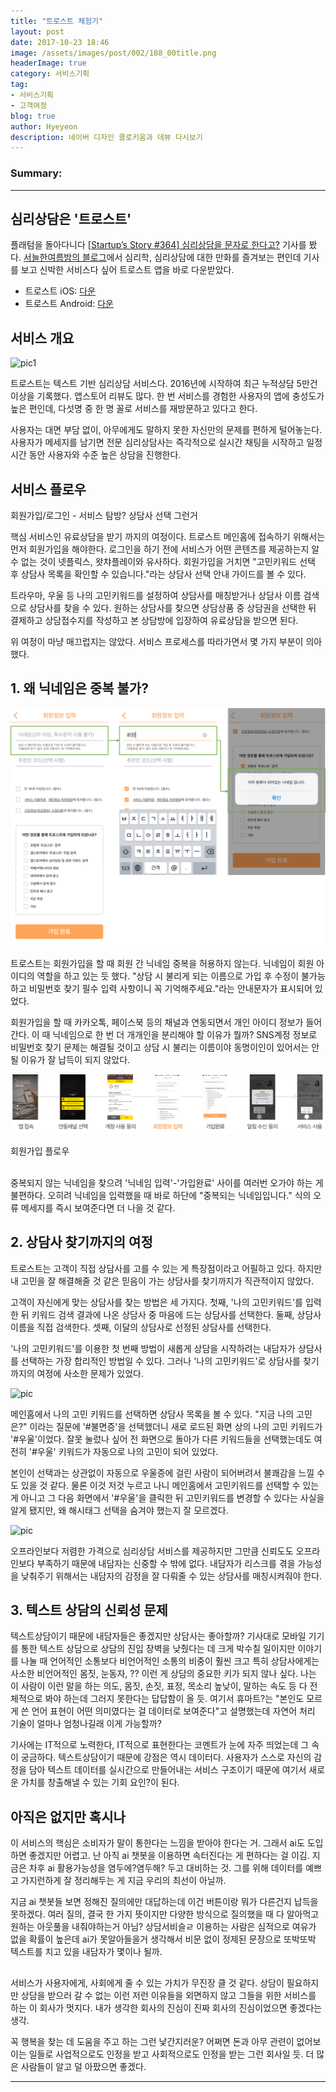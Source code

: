 ```yaml
---
title: "트로스트 체험기"
layout: post
date: 2017-10-23 18:46
image: /assets/images/post/002/188_00title.png
headerImage: true
category: 서비스기획
tag:
- 서비스기획
- 고객여정
blog: true
author: Hyeyeon
description: 네이버 디자인 콜로키움과 데뷰 다시보기
---
```


### Summary:



---


## 심리상담은 '트로스트'

플래텀을 돌아다니다 [[Startup’s Story #364] 심리상담을 문자로 한다고?](http://platum.kr/archives/88586) 기사를 봤다. [서늘한여름밤의 블로그](http://blog.naver.com/leeojsh)에서 심리학, 심리상담에 대한 만화를 즐겨보는 편인데 기사를 보고 신박한 서비스다 싶어 트로스트 앱을 바로 다운받았다.

* 트로스트 iOS: [다운](https://itunes.apple.com/kr/app/트로스트-심리상담-고민상담-1등-온라인-서비스/id1034957818?l=en&mt=8)
* 트로스트 Android: [다운](https://play.google.com/store/apps/details?id=com.humart.trost2&hl=ko)

## 서비스 개요

![pic1](/assets/images/post/002/188_01.png)

트로스트는 텍스트 기반 심리상담 서비스다. 2016년에 시작하여 최근 누적상담 5만건 이상을 기록했다. 앱스토어 리뷰도 많다. 한 번 서비스를 경험한 사용자의 앱에 충성도가 높은 편인데, 다섯명 중 한 명 꼴로 서비스를 재방문하고 있다고 한다.

사용자는 대면 부담 없이, 아무에게도 말하지 못한 자신만의 문제를 편하게 털어놓는다. 사용자가 메세지를 남기면 전문 심리상담사는 즉각적으로 실시간 채팅을 시작하고 일정 시간 동안 사용자와 수준 높은 상담을 진행한다.

## 서비스 플로우

회원가입/로그인 - 서비스 탐방? 상담사 선택 그런거

핵심 서비스인 유료상담을 받기 까지의 여정이다. 트로스트 메인홈에 접속하기 위해서는 먼저 회원가입을 해야한다. 로그인을 하기 전에 서비스가 어떤 콘텐츠를 제공하는지 알 수 없는 것이 넷플릭스, 왓챠플레이와 유사하다. 회원가입을 거치면 "고민키워드 선택 후 상담사 목록을 확인할 수 있습니다."라는 상담사 선택 안내 가이드를 볼 수 있다.

트라우마, 우울 등 나의 고민키워드를 설정하여 상담사를 매칭받거나 상담사 이름 검색으로 상담사를 찾을 수 있다. 원하는 상담사를 찾으면 상담상품 중 상담권을 선택한 뒤 결제하고 상담접수지를 작성하고 본 상담방에 입장하여 유료상담을 받으면 된다.

위 여정이 마냥 매끄럽지는 않았다. 서비스 프로세스를 따라가면서 몇 가지 부분이 의아했다.

## 1. 왜 닉네임은 중복 불가?

![pic3](/assets/images/post/002/188_03.png)

트로스트는 회원가입을 할 때 회원 간 닉네임 중복을 허용하지 않는다. 닉네임이 회원 아이디의 역할을 하고 있는 듯 했다. "상담 시 불리게 되는 이름으로 가입 후 수정이 불가능하고 비밀번호 찾기 필수 입력 사항이니 꼭 기억해주세요."라는 안내문자가 표시되어 있었다.

회원가입을 할 때 카카오톡, 페이스북 등의 채널과 연동되면서 개인 아이디 정보가 들어간다. 이 때 닉네임으로 한 번 더 개개인을 분리해야 할 이유가 뭘까? SNS계정 정보로 비밀번호 찾기 문제는 해결될 것이고 상담 시 불리는 이름이야 동명이인이 있어서는 안될 이유가 잘 납득이 되지 않았다.

![pic2](/assets/images/post/002/188_02.png)
<figcaption class="caption">회원가입 플로우</figcaption>
<br>

중복되지 않는 닉네임을 찾으려 '닉네임 입력'-'가입완료' 사이를 여러번 오가야 하는 게 불편하다. 오히려 닉네임을 입력했을 때 바로 하단에 "중복되는 닉네임입니다." 식의 오류 메세지를 즉시 보여준다면 더 나을 것 같다.

## 2. 상담사 찾기까지의 여정

트로스트는 고객이 직접 상담사를 고를 수 있는 게 특장점이라고 어필하고 있다. 하지만 내 고민을 잘 해결해줄 것 같은 믿음이 가는 상담사를 찾기까지가 직관적이지 않았다.

고객이 자신에게 맞는 상담사를 찾는 방법은 세 가지다. 첫째, '나의 고민키워드'를 입력한 뒤 키워드 검색 결과에 나온 상담사 중 마음에 드는 상담사를 선택한다. 둘째, 상담사 이름을 직접 검색한다. 셋째, 이달의 상담사로 선정된 상담사를 선택한다.

'나의 고민키워드'를 이용한 첫 번째 방법이 새롭게 상담을 시작하려는 내담자가 상담사를 선택하는 가장 합리적인 방법일 수 있다. 그러나 '나의 고민키워드'로 상담사를 찾기까지의 여정에 사소한 문제가 있었다.

![pic]()

메인홈에서 나의 고민 키워드를 선택하면 상담사 목록을 볼 수 있다. "지금 나의 고민은?" 이라는 질문에 '#불면증'을 선택했더니 새로 로드된 화면 상의 나의 고민 키워드가 '#우울'이었다. 잘못 눌렀나 싶어 전 화면으로 돌아가 다른 키워드들을 선택했는데도 여전히 '#우울' 키워드가 자동으로 나의 고민이 되어 있었다.

본인이 선택과는 상관없이 자동으로 우울증에 걸린 사람이 되어버려서 불쾌감을 느낄 수도 있을 것 같다. 물론 이것 저것 누르고 나니 메인홈에서 고민키워드를 선택할 수 있는 게 아니고 그 다음 화면에서 '#우울'을 클릭한 뒤 고민키워드를 변경할 수 있다는 사실을 알게 됐지만, 왜 해시태그 선택을 숨겨야 했는지 잘 모르겠다.

![pic]()

오프라인보다 저렴한 가격으로 심리상담 서비스를 제공하지만 그만큼 신뢰도도 오프라인보다 부족하기 때문에 내담자는 신중할 수 밖에 없다. 내담자가 리스크를 겪을 가능성을 낮춰주기 위해서는 내담자의 감정을 잘 다뤄줄 수 있는 상담사를 매칭시켜줘야 한다.

## 3. 텍스트 상담의 신뢰성 문제

텍스트상담이기 때문에 내담자들은 좋겠지만 상담사는 좋아할까? 기사대로 모바일 기기를 통한 텍스트 상담으로 상담의 진입 장벽을 낮췄다는 데 크게 박수칠 일이지만 이야기를 나눌 때 언어적인 소통보다 비언어적인 소통의 비중이 훨씬 크고 특히 상담사에게는 사소한 비언어적인 몸짓, 눈동자, ?? 이런 게 상담의 중요한 키가 되지 않나 싶다. 나는 이 사람이 이런 말을 하는 의도, 몸짓, 손짓, 표정, 목소리 높낮이, 말하는 속도 등 다 전체적으로 봐야 하는데 그러지 못한다는 답답함이 올 듯. 여기서 휴마트?는 "본인도 모르게 쓴 언어 표현이 어떤 의미였다는 걸 데이터로 보여준다"고 설명했는데 자연어 처리 기술이 얼마나 엄청나길래 이게 가능할까?

기사에는 IT적으로 노력한다, IT적으로 표현한다는 코멘트가 눈에 자주 띄었는데 그 속이 궁금하다.
텍스트상담이기 때문에 강점은 역시 데이터다. 사용자가 스스로 자신의 감정을 담아 텍스트 데이터를 실시간으로 만들어내는 서비스 구조이기 때문에 여기서 새로운 가치를 창출해낼 수 있는 기회 요인?이 된다.


## 아직은 없지만 혹시나

이 서비스의 핵심은 소비자가 말이 통한다는 느낌을 받아야 한다는 거. 그래서 ai도 도입하면 좋겠지만 어렵고. 난 아직 ai 챗봇을 이용하면 속터진다는 게 편하다는 걸 이김. 지금은 차후 ai 활용가능성을 염두에?염두해? 두고 대비하는 것. 그를 위해 데이터를 예쁘고 가지런하게 잘 정리해두는 게 지금 우리의 최선이 아닐까.

지금 ai 챗봇들 보면 정해진 질의에만 대답하는데 이건 버튼이랑 뭐가 다른건지 납득을 못하겠다. 여러 질의, 결국 한 가지 뜻이지만 다양한 방식으로 질의했을 때 다 알아먹고 원하는 아웃풀을 내줘야하는거 아님? 상담서비슬ㄹ 이용하는 사람은 심적으로 여유가 없을 확률이 높은데 ai가 못알아들을거 생각해서 비문 없이 정제된 문장으로 또박또박 텍스트를 치고 있을 내담자가 몇이나 될까.

##

서비스가 사용자에게, 사회에게 줄 수 있는 가치가 무진장 클 것 같다. 상담이 필요하지만 상담을 받으러 갈 수 없는 이런 저런 이유들을 외면하지 않고 그들을 위한 서비스를 하는 이 회사가 멋지다. 내가 생각한 회사의 진심이 진짜 회사의 진심이었으면 좋겠다는 생각.

꼭 행복을 찾는 데 도움을 주고 하는 그런 낯간지러운? 어쩌면 돈과 아무 관련이 없어보이는 일들로 사업적으로도 인정을 받고 사회적으로도 인정을 받는 그런 회사일 듯. 더 많은 사람들이 알고 덜 아팠으면 좋겠다.

---
